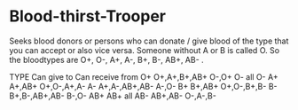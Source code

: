 # Blood-thirst-Trooper
Seeks blood donors or persons who can donate / give blood of the type that you can accept or also vice versa.
Someone without A or B is called O. So the bloodtypes are O+, O-, A+, A-, B+, B-, AB+, AB- .

TYPE            Can give to                     Can receive from
O+                      O+,A+,B+,AB+            O-,O+
O-                      all                                     O-
A+                      A+,AB+                          O+,O-,A+,A-
A-                      A+,A-,AB+,AB-           A-,O-
B+                      B+,AB+                          O+,O-,B+,B-
B-                      B+,B-,AB+,AB-           B-,O-
AB+                     AB+                                     all
AB-                     AB+,AB-                         O-,A-,B-
